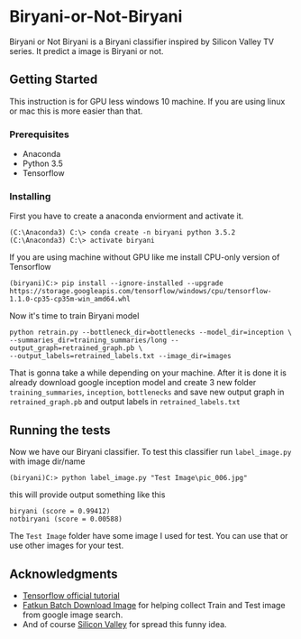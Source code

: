 # Biryani-or-Not-Biryani
Biryani or Not Biryani is a Biryani classifier inspired by Silicon Valley TV series. It predict a image is Biryani or not. 

## Getting Started

This instruction is for GPU less windows 10 machine. If you are using linux or mac this is more easier than that.

### Prerequisites
* Anaconda
* Python 3.5
* Tensorflow

### Installing

First you have to create a anaconda enviorment and activate it.
```
(C:\Anaconda3) C:\> conda create -n biryani python 3.5.2
(C:\Anaconda3) C:\> activate biryani
```

If you are using machine without GPU like me install CPU-only version of Tensorflow
```
(biryani)C:> pip install --ignore-installed --upgrade https://storage.googleapis.com/tensorflow/windows/cpu/tensorflow-1.1.0-cp35-cp35m-win_amd64.whl 
```

Now it's time to train Biryani model
```
python retrain.py --bottleneck_dir=bottlenecks --model_dir=inception \
--summaries_dir=training_summaries/long --output_graph=retrained_graph.pb \
--output_labels=retrained_labels.txt --image_dir=images
```

That is gonna take a while depending on your machine. After it is done it is already download google inception model and create 3 new folder `training_summaries`, `inception`, `bottlenecks` and save new output graph in `retrained_graph.pb` and output labels in `retrained_labels.txt`

## Running the tests

Now we have our Biryani classifier. To test this classifier run `label_image.py` with image dir/name

```
(biryani)C:> python label_image.py "Test Image\pic_006.jpg"
```
this will provide output something like this
```
biryani (score = 0.99412)
notbiryani (score = 0.00588)
```

The `Test Image` folder have some image I used for test. You can use that or use other images for your test.


## Acknowledgments
* [Tensorflow official tutorial](https://www.tensorflow.org/tutorials/image_retraining)
* [Fatkun Batch Download Image](https://chrome.google.com/webstore/detail/fatkun-batch-download-ima/nnjjahlikiabnchcpehcpkdeckfgnohf?hl=en) for helping collect Train and Test image from google image search.
* And of course [Silicon Valley](https://en.wikipedia.org/wiki/Silicon_Valley_(TV_series)) for spread this funny idea.
